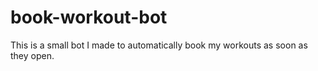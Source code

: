 # book-workout-bot
This is a small bot I made to automatically book my workouts as soon as they open.
